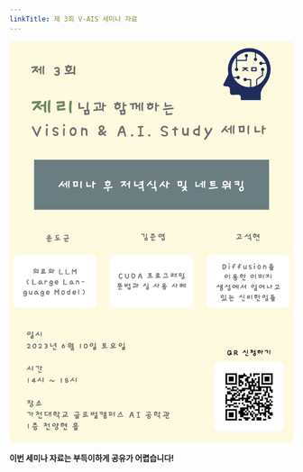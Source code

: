```yaml
---
linkTitle: 제 3회 V-AIS 세미나 자료
---
```


![Poster](image/3rd_poster.png)

**이번 세미나 자료는 부득이하게 공유가 어렵습니다!**  

